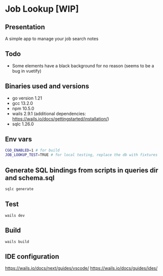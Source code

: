 # Job Lookup [WIP]

## Presentation

A simple app to manage your job search notes

## Todo

- Some elements have a black background for no reason (seems to be a bug in vuetify)

## Binaries used and versions

- go version 1.21
- gcc 13.2.0
- npm 10.5.0
- wails 2.9.1 (additional dependencies: <https://wails.io/docs/gettingstarted/installation/>)
- sqlc 1.26.0

## Env vars

```sh
CGO_ENABLED=1 # for build
JOB_LOOKUP_TEST=TRUE # for local testing, replace the db with fixtures
```

## Generate SQL bindings from scripts in queries dir and schema.sql

```sh
sqlc generate
```

## Test

`wails dev`

## Build

`wails build`

## IDE configuration

<https://wails.io/docs/next/guides/vscode/>
<https://wails.io/docs/guides/ides/>
